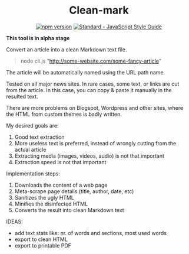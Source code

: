 <h1 align="center">
  Clean-mark
  <br>
</h1>

<p align="center">
  <a href="https://www.npmjs.com/package/clean-mark"><img src="https://img.shields.io/npm/v/clean-mark.svg" alt="npm version"></a>
  <a href="https://standardjs.com"><img src="https://img.shields.io/badge/code_style-standard-brightgreen.svg" alt="Standard - JavaScript Style Guide"></a>
</p>

**This tool is in alpha stage**

Convert an article into a clean Markdown text file.

> node cli.js "http://some-website.com/some-fancy-article"

The article will be automatically named using the URL path name.


Tested on all major news sites. In rare cases, some text, or links are cut from the article. In this case, you can copy & paste it manually in the resulted text.

There are more problems on Blogspot, Wordpress and other sites, where the HTML from custom themes is badly written.

My desired goals are:

1. Good text extraction
1. More useless text is preferred, instead of wrongly cutting from the actual article
1. Extracting media (images, videos, audio) is not that important
1. Extraction speed is not that important


Implementation steps:

1. Downloads the content of a web page
1. Meta-scrape page details (title, author, date, etc)
1. Sanitizes the ugly HTML
1. Minifies the disinfected HTML
1. Converts the result into clean Markdown text


IDEAS:

- add text stats like: nr. of words and sections, most used words
- export to clean HTML
- export to printable PDF
